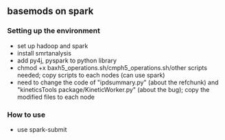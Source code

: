 ## basemods on spark

### Setting up the environment
- set up hadoop and spark
- install smrtanalysis
- add py4j, pyspark to python library
- chmod +x baxh5_operations.sh/cmph5_operations.sh/other scripts needed; copy scripts to each nodes (can use spark)
- need to change the code of "ipdsummary.py" (about the refchunk) and "kineticsTools package/KineticWorker.py" (about the bug); copy the modified files to each node

### How to use
- use spark-submit
